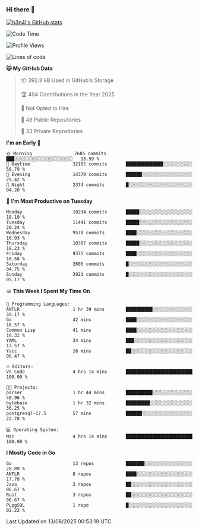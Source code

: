 ### Hi there 👋

[![h3n4l's GitHub stats](https://github-readme-stats.vercel.app/api?username=h3n4l&count_private=true&show_icons=true&theme=radical)](https://github.com/h3n4l/github-readme-stats)

<!--START_SECTION:waka-->
![Code Time](http://img.shields.io/badge/Code%20Time-2%2C258%20hrs%2037%20mins-blue)

![Profile Views](http://img.shields.io/badge/Profile%20Views-0-blue)

![Lines of code](https://img.shields.io/badge/From%20Hello%20World%20I%27ve%20Written-21.0%20million%20lines%20of%20code-blue)

**🐱 My GitHub Data** 

> 📦 392.8 kB Used in GitHub's Storage 
 > 
> 🏆 494 Contributions in the Year 2025
 > 
> 🚫 Not Opted to Hire
 > 
> 📜 48 Public Repositories 
 > 
> 🔑 33 Private Repositories 
 > 
**I'm an Early 🐤** 

```text
🌞 Morning                7685 commits        ███░░░░░░░░░░░░░░░░░░░░░░   13.59 % 
🌆 Daytime                32105 commits       ██████████████░░░░░░░░░░░   56.79 % 
🌃 Evening                14370 commits       ██████░░░░░░░░░░░░░░░░░░░   25.42 % 
🌙 Night                  2374 commits        █░░░░░░░░░░░░░░░░░░░░░░░░   04.20 % 
```
📅 **I'm Most Productive on Tuesday** 

```text
Monday                   10234 commits       █████░░░░░░░░░░░░░░░░░░░░   18.10 % 
Tuesday                  11441 commits       █████░░░░░░░░░░░░░░░░░░░░   20.24 % 
Wednesday                9570 commits        ████░░░░░░░░░░░░░░░░░░░░░   16.93 % 
Thursday                 10307 commits       █████░░░░░░░░░░░░░░░░░░░░   18.23 % 
Friday                   9375 commits        ████░░░░░░░░░░░░░░░░░░░░░   16.58 % 
Saturday                 2686 commits        █░░░░░░░░░░░░░░░░░░░░░░░░   04.75 % 
Sunday                   2921 commits        █░░░░░░░░░░░░░░░░░░░░░░░░   05.17 % 
```


📊 **This Week I Spent My Time On** 

```text
💬 Programming Languages: 
ANTLR                    1 hr 39 mins        ██████████░░░░░░░░░░░░░░░   39.17 % 
Go                       42 mins             ████░░░░░░░░░░░░░░░░░░░░░   16.57 % 
Common Lisp              41 mins             ████░░░░░░░░░░░░░░░░░░░░░   16.32 % 
YAML                     34 mins             ███░░░░░░░░░░░░░░░░░░░░░░   13.57 % 
Yacc                     16 mins             ██░░░░░░░░░░░░░░░░░░░░░░░   06.47 % 

🔥 Editors: 
VS Code                  4 hrs 14 mins       █████████████████████████   100.00 % 

🐱‍💻 Projects: 
parser                   1 hr 44 mins        ██████████░░░░░░░░░░░░░░░   40.96 % 
bytebase                 1 hr 32 mins        █████████░░░░░░░░░░░░░░░░   36.25 % 
postgresql-17.5          57 mins             ██████░░░░░░░░░░░░░░░░░░░   22.78 % 

💻 Operating System: 
Mac                      4 hrs 14 mins       █████████████████████████   100.00 % 
```

**I Mostly Code in Go** 

```text
Go                       13 repos            ███████░░░░░░░░░░░░░░░░░░   28.89 % 
ANTLR                    8 repos             ████░░░░░░░░░░░░░░░░░░░░░   17.78 % 
Java                     3 repos             ██░░░░░░░░░░░░░░░░░░░░░░░   06.67 % 
Rust                     3 repos             ██░░░░░░░░░░░░░░░░░░░░░░░   06.67 % 
PLpgSQL                  1 repo              █░░░░░░░░░░░░░░░░░░░░░░░░   02.22 % 
```




 Last Updated on 13/08/2025 00:53:19 UTC
<!--END_SECTION:waka-->

